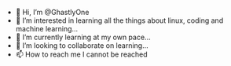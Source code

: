 - 👋 Hi, I’m @GhastlyOne
- 👀 I’m interested in learning all the things about linux, coding and machine learning...
- 🌱 I’m currently learning at my own pace...
- 💞️ I’m looking to collaborate on learning...
- 📫 How to reach me I cannot be reached

<!---
GhastlyOne/GhastlyOne is a ✨ special ✨ repository because its `README.md` (this file) appears on your GitHub profile.
You can click the Preview link to take a look at your changes.
--->
